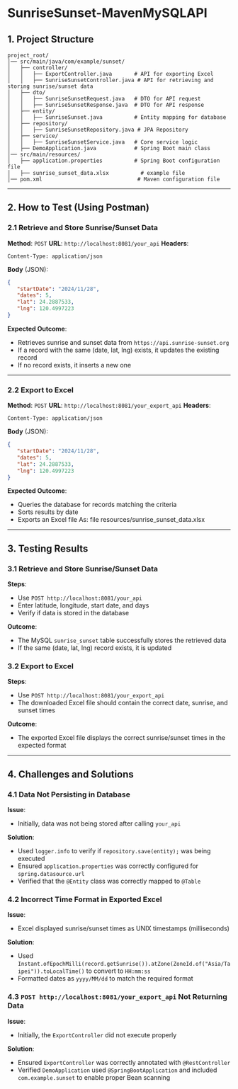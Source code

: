 # SunriseSunset-MavenMySQLAPI

## 1. Project Structure

```
project_root/
│── src/main/java/com/example/sunset/
│   ├── controller/
│   │   ├── ExportController.java       # API for exporting Excel
│   │   ├── SunriseSunsetController.java # API for retrieving and storing sunrise/sunset data
│   ├── dto/
│   │   ├── SunriseSunsetRequest.java   # DTO for API request
│   │   ├── SunriseSunsetResponse.java  # DTO for API response
│   ├── entity/
│   │   ├── SunriseSunset.java          # Entity mapping for database
│   ├── repository/
│   │   ├── SunriseSunsetRepository.java # JPA Repository
│   ├── service/
│   │   ├── SunriseSunsetService.java   # Core service logic
│   ├── DemoApplication.java            # Spring Boot main class
│── src/main/resources/
│   ├── application.properties          # Spring Boot configuration file
│   ├── sunrise_sunset_data.xlsx          # example file
│── pom.xml                              # Maven configuration file
```

---

## 2. How to Test (Using Postman)

### 2.1 Retrieve and Store Sunrise/Sunset Data
**Method**: `POST`
**URL**: `http://localhost:8081/your_api`
**Headers**:
```
Content-Type: application/json
```
**Body** (JSON):
```json
{
   "startDate": "2024/11/28",
   "dates": 5,
   "lat": 24.2887533,
   "lng": 120.4997223
}
```
**Expected Outcome**:
- Retrieves sunrise and sunset data from `https://api.sunrise-sunset.org`
- If a record with the same (date, lat, lng) exists, it updates the existing record
- If no record exists, it inserts a new one

---

### 2.2 Export to Excel
**Method**: `POST`
**URL**: `http://localhost:8081/your_export_api`
**Headers**:
```
Content-Type: application/json
```
**Body** (JSON):
```json
{
   "startDate": "2024/11/28",
   "dates": 5,
   "lat": 24.2887533,
   "lng": 120.4997223
}
```
**Expected Outcome**:
- Queries the database for records matching the criteria
- Sorts results by date
- Exports an Excel file As: file resources/sunrise_sunset_data.xlsx

---

## 3. Testing Results

### 3.1 Retrieve and Store Sunrise/Sunset Data
**Steps**:
- Use `POST http://localhost:8081/your_api`
- Enter latitude, longitude, start date, and days
- Verify if data is stored in the database

**Outcome**:
- The MySQL `sunrise_sunset` table successfully stores the retrieved data
- If the same (date, lat, lng) record exists, it is updated

### 3.2 Export to Excel
**Steps**:
- Use `POST http://localhost:8081/your_export_api`
- The downloaded Excel file should contain the correct date, sunrise, and sunset times

**Outcome**:
- The exported Excel file displays the correct sunrise/sunset times in the expected format

---

## 4. Challenges and Solutions

### 4.1 Data Not Persisting in Database
**Issue**:
- Initially, data was not being stored after calling `your_api`

**Solution**:
- Used `logger.info` to verify if `repository.save(entity);` was being executed
- Ensured `application.properties` was correctly configured for `spring.datasource.url`
- Verified that the `@Entity` class was correctly mapped to `@Table`

### 4.2 Incorrect Time Format in Exported Excel
**Issue**:
- Excel displayed sunrise/sunset times as UNIX timestamps (milliseconds)

**Solution**:
- Used `Instant.ofEpochMilli(record.getSunrise()).atZone(ZoneId.of("Asia/Taipei")).toLocalTime()` to convert to `HH:mm:ss`
- Formatted dates as `yyyy/MM/dd` to match the required format

### 4.3 `POST http://localhost:8081/your_export_api` Not Returning Data
**Issue**:
- Initially, the `ExportController` did not execute properly

**Solution**:
- Ensured `ExportController` was correctly annotated with `@RestController`
- Verified `DemoApplication` used `@SpringBootApplication` and included `com.example.sunset` to enable proper Bean scanning
